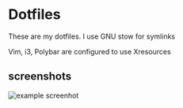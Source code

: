 # Dotfiles

These are my dotfiles. I use GNU stow for symlinks

Vim, i3, Polybar are configured to use Xresources

## screenshots
![example screenhot](https://u.teknik.io/AGM0O.png)

